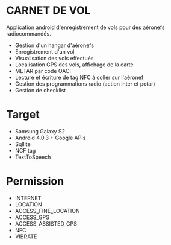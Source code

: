 # CARNET DE VOL
Application android d'enregistrement de vols pour des aéronefs radiocommandés.

* Gestion d'un hangar d'aéronefs 
* Enregistrement d'un vol
* Visualisation des vols effectués
* Localisation GPS des vols, affichage de la carte
* METAR par code OACI
* Lecture et écriture de tag NFC à coller sur l'aéronef
* Gestion des programmations radio (action inter et potar)
* Gestion de checklist

# Target
* Samsung Galaxy S2
* Android 4.0.3 + Google APIs
* Sqllite
* NCF tag
* TextToSpeech

# Permission
* INTERNET
* LOCATION
* ACCESS_FINE_LOCATION
* ACCESS_GPS
* ACCESS_ASSISTED_GPS
* NFC
* VIBRATE
